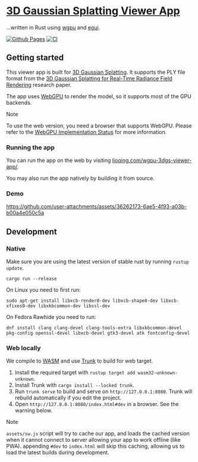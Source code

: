 # [3D Gaussian Splatting Viewer App](https://lioqing.com/wgpu-3dgs-viewer-app/)

...written in Rust using [wgpu](https://wgpu.rs/) and [egui](https://www.egui.rs/).

[![Github Pages](https://github.com/LioQing/wgpu-3dgs-viewer-app/actions/workflows/pages.yml/badge.svg)](https://github.com/LioQing/wgpu-3dgs-viewer-app/actions/workflows/pages.yml) [![CI](https://github.com/LioQing/wgpu-3dgs-viewer-app/actions/workflows/rust.yml/badge.svg)](https://github.com/LioQing/wgpu-3dgs-viewer-app/actions/workflows/rust.yml)

## Getting started

This viewer app is built for [3D Gaussian Splatting](https://en.wikipedia.org/wiki/Gaussian_splatting). It supports the PLY file format from the [3D Gaussian Splatting for Real-Time Radiance Field Rendering](https://repo-sam.inria.fr/fungraph/3d-gaussian-splatting/) research paper.

The app uses [WebGPU](https://en.wikipedia.org/wiki/WebGPU) to render the model, so it supports most of the GPU backends.

> [!NOTE]
>
> To use the web version, you need a browser that supports WebGPU. Please refer to the [WebGPU Implementation Status](https://github.com/gpuweb/gpuweb/wiki/Implementation-Status) for more information.

### Running the app

You can run the app on the web by visiting [lioqing.com/wgpu-3dgs-viewer-app/](https://lioqing.com/wgpu-3dgs-viewer-app/).

You may also run the app natively by building it from source.

### Demo

https://github.com/user-attachments/assets/36262173-6ae5-4f93-a03b-b00a4e050c5a

## Development

### Native

Make sure you are using the latest version of stable rust by running `rustup update`.

`cargo run --release`

On Linux you need to first run:

`sudo apt-get install libxcb-render0-dev libxcb-shape0-dev libxcb-xfixes0-dev libxkbcommon-dev libssl-dev`

On Fedora Rawhide you need to run:

`dnf install clang clang-devel clang-tools-extra libxkbcommon-devel pkg-config openssl-devel libxcb-devel gtk3-devel atk fontconfig-devel`

### Web locally

We compile to [WASM](https://en.wikipedia.org/wiki/WebAssembly) and use [Trunk](https://trunkrs.dev/) to build for web target.

1. Install the required target with `rustup target add wasm32-unknown-unknown`.
2. Install Trunk with `cargo install --locked trunk`.
3. Run `trunk serve` to build and serve on `http://127.0.0.1:8080`. Trunk will rebuild automatically if you edit the project.
4. Open `http://127.0.0.1:8080/index.html#dev` in a browser. See the warning below.

> [!NOTE]
>
> `assets/sw.js` script will try to cache our app, and loads the cached version when it cannot connect to server allowing your app to work offline (like PWA).
> appending `#dev` to `index.html` will skip this caching, allowing us to load the latest builds during development.
